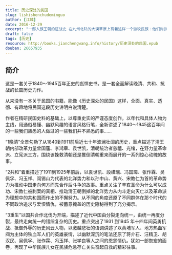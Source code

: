 ```yaml
---
title: 历史深处的民国
slug: lishishenchudeminguo
author: [江城]
date: 2016-12-29
excerpt: "一部人族王朝的征战史 在九州北陆的大漠草原上有着这样一个游牧民族：他们尚武，信仰盘鞑天神，崇拜英雄。"
draft: false
tags: [历史]
resource: http://books.jianchengwang.info/history/历史深处的民国.epub
douban: 26657935
---
```


## 简介

这是一套关于1840～1945百年正史的彪悍史书。是一套全面解读晚清、共和、抗战的长篇历史力作。

从来没有一本关于民国的书籍，能像《历史深处的民国》这样，全面、真实、透彻、有趣地将民国这段历史讲明白说清楚。

作者在精研民国史料的基础上，以尊重史实的严谨态度创作，以年代和具体人物为主线，用通俗易懂、幽默风趣的语言风格行笔，全新讲述了1840～1945这百年间的一些我们熟悉的人做过的一些我们并不熟悉的事……

“1晚清”全景勾勒了从1840到1911前后近七十年波澜壮阔的历史，重点描述了清王朝内部改革力量曾国藩、李鸿章、袁世凯，清朝统治者慈禧、光绪，在野力量革命派、立宪派三方，围绕该挽救清朝还是推倒清朝重来而展开的一系列惊心动魄的故事。

“2共和”着重描述了1911到1925年前后，以袁世凯、段祺瑞、冯国璋、张作霖、吴佩孚、冯玉祥、阎锡山为代表的北洋势力和以孙中山、黄兴、宋教仁为首的革命势力为推动中国走向何方而先合作后斗争的故事。重点关注了辛亥革命为什么可以成功、宋教仁被刺案的真相、推动清王朝倒掉的北洋势力从内斗走向灭亡以及革命派为理想中的共和国而作出的不懈努力。从不同的角度还原了不同群体在那个时代的不同政治追求与爱恨情仇，被蓄意掩盖的历史隐秘得到了充分揭示。

“3重生”以国共合作北伐为开端，描述了近代中国由分裂走向统一，由统一再度分裂，最终走向统一的错综复杂的历史。重点突出了1931 到1945 年十四年间英勇抗战、抵御外辱的历史风云人物，以激越悲壮的语调讲述了以黄埔军人、地方热血军阀为主体的铁血军人们的英雄豪情，以幽默深沉的笔法还原了蒋介石、汪精卫、胡汉民、吴佩孚、张作霖、冯玉祥、张学良等人之间的恩怨情仇。犹如一部恢宏的画卷，再现了中华民族儿女在民族危急存亡关头奋起自救的精彩往事。